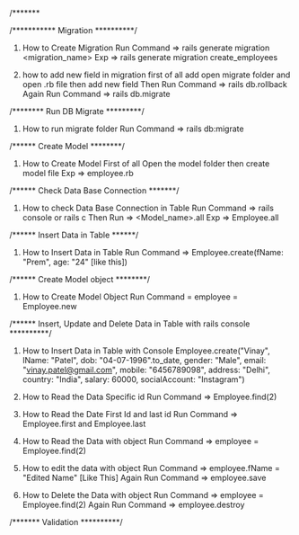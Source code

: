 /******* 


/*********** Migration **********/

1. How to Create Migration
   Run Command => rails generate migration <migration_name>
   Exp => rails generate migration create_employees


2. how to add new field in migration
   first of all add open migrate folder and open .rb file then add new field 
    Then Run Command => rails db.rollback
    Again Run Command => rails db.migrate



/******** Run DB Migrate *********/
1. How to run migrate folder
   Run Command => rails db:migrate


/****** Create Model ********/
1. How to Create Model
    First of all Open the model folder then create model file 
    Exp => employee.rb






/******  Check Data Base Connection *******/
1. How to check Data Base Connection in Table
   Run Command => rails console or rails c
    Then Run => <Model_name>.all   Exp => Employee.all







/****** Insert Data in Table ******/
1. How to Insert Data in Table
    Run Command => Employee.create(fName: "Prem", age: "24" [like this])
















/****** Create Model object ********/
1. How to Create Model Object
    Run Command = employee = Employee.new










/****** Insert, Update and Delete Data  in Table with rails console **********/
1. How to Insert Data in Table with Console
    Employee.create("Vinay", lName: "Patel", dob: "04-07-1996".to_date, gender: "Male", email: "vinay.patel@gmail.com", mobile: "6456789098", address: "Delhi", country: "India", salary: 60000,
   socialAccount: "Instagram")

2. How to Read the Data Specific id
    Run Command => Employee.find(2)

3. How to Read the Date First Id and last id
    Run Command => Employee.first and Employee.last

4. How to Read the Data with object
    Run Command => employee = Employee.find(2)

5. How to edit the data with object
    Run Command => employee.fName = "Edited Name" [Like This] 
    Again Run Command => employee.save

6. How to Delete the Data with object
    Run Command => employee = Employee.find(2)
    Again Run Command => employee.destroy





/******* Validation **********/
